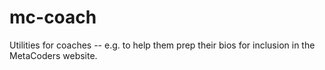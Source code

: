 mc-coach
========


Utilities for coaches -- e.g. to help them prep their bios for inclusion in the MetaCoders website.
